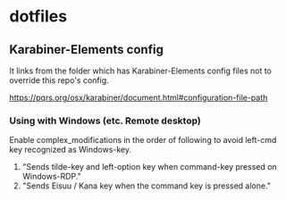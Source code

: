 # dotfiles

## Karabiner-Elements config

It links from the folder which has Karabiner-Elements config files not to override this repo's config.

https://pqrs.org/osx/karabiner/document.html#configuration-file-path

### Using with Windows (etc. Remote desktop)

Enable complex_modifications in the order of following to avoid left-cmd key recognized as Windows-key.

1. "Sends tilde-key and left-option key when command-key pressed on Windows-RDP."
2. "Sends Eisuu / Kana key when the command key is pressed alone."
